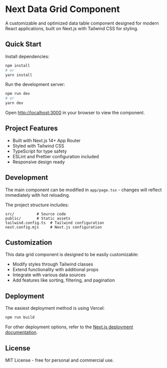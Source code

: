 # Next Data Grid Component

A customizable and optimized data table component designed for modern React applications, built on Next.js with Tailwind CSS for styling.

## Quick Start

Install dependencies:
```bash
npm install
# or
yarn install
```

Run the development server:
```bash
npm run dev
# or
yarn dev
```

Open [http://localhost:3000](http://localhost:3000) in your browser to view the component.

## Project Features

- Built with Next.js 14+ App Router
- Styled with Tailwind CSS
- TypeScript for type safety
- ESLint and Prettier configuration included
- Responsive design ready

## Development

The main component can be modified in `app/page.tsx` - changes will reflect immediately with hot reloading.

The project structure includes:
```
src/          # Source code
public/       # Static assets
tailwind.config.ts  # Tailwind configuration
next.config.mjs     # Next.js configuration
```

## Customization

This data grid component is designed to be easily customizable:
- Modify styles through Tailwind classes
- Extend functionality with additional props
- Integrate with various data sources
- Add features like sorting, filtering, and pagination

## Deployment

The easiest deployment method is using Vercel:

```bash
npm run build
```

For other deployment options, refer to the [Next.js deployment documentation](https://nextjs.org/docs/deployment).

## License

MIT License - free for personal and commercial use.
